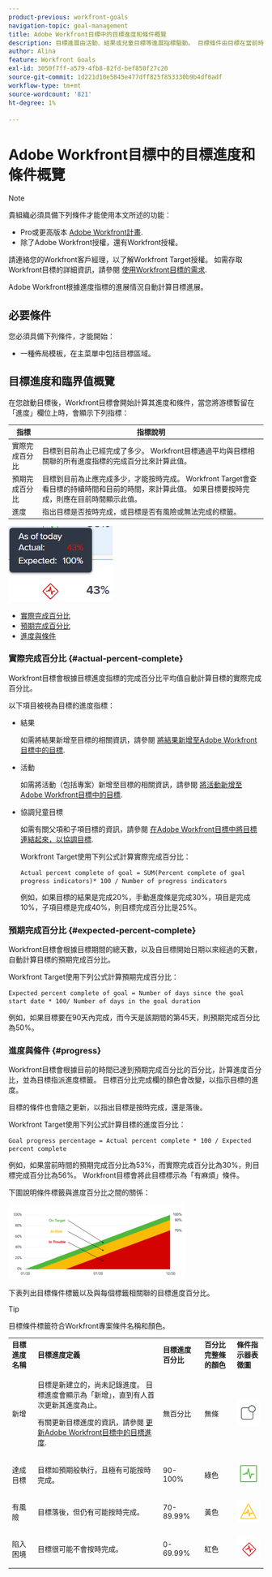 ```yaml
---
product-previous: workfront-goals
navigation-topic: goal-management
title: Adobe Workfront目標中的目標進度和條件概覽
description: 目標進展由活動、結果或兒童目標等進展指標驅動。 目標條件由目標在當前時刻的進度決定。
author: Alina
feature: Workfront Goals
exl-id: 3050f7ff-a579-4fb8-82fd-bef850f27c20
source-git-commit: 1d221d10e5845e477dff825f853330b9b4df0adf
workflow-type: tm+mt
source-wordcount: '821'
ht-degree: 1%

---
```


# Adobe Workfront目標中的目標進度和條件概覽

<!--drafted for P&P release: the note at the top will need to be replaced with this:

Your organization must have the following to use the functionality described in this article:

* For the legacy plan and license structure: 

  * A Pro or higher [Adobe Workfront plan](https://www.workfront.com/plans). 
  * An Adobe Workfront Goals license in addition to a Workfront license.

* For the current plan and license structure:

  * An Ultimate plan 
    
    Or
    
    An additional license for Adobe Workfront Goals for the Prime or Select Adobe Workfront plans. <is there a link we can add here for the plans and what they contain?!>

Contact your Workfront account manager to learn about a Workfront Goals license.

For additional information about access to Workfront Goals, see [Requirements to use Workfront Goals](../../workfront-goals/goal-management/access-needed-for-wf-goals.md).
-->

>[!NOTE]
>
>貴組織必須具備下列條件才能使用本文所述的功能：
>
>* Pro或更高版本 [Adobe Workfront計畫](https://www.workfront.com/plans).
>* 除了Adobe Workfront授權，還有Workfront授權。
>
>請連絡您的Workfront客戶經理，以了解Workfront Target授權。
>如需存取Workfront目標的詳細資訊，請參閱 [使用Workfront目標的需求](../../workfront-goals/goal-management/access-needed-for-wf-goals.md).

Adobe Workfront根據進度指標的進展情況自動計算目標進展。

## 必要條件

您必須具備下列條件，才能開始：

* 一種佈局模板，在主菜單中包括目標區域。

## 目標進度和臨界值概覽

在您啟動目標後，Workfront目標會開始計算其進度和條件，當您將游標暫留在「進度」欄位上時，會顯示下列指標：

| 指標 | 指標說明 |
|---|---|
| 實際完成百分比 | 目標到目前為止已經完成了多少。 Workfront目標通過平均與目標相關聯的所有進度指標的完成百分比來計算此值。 |
| 預期完成百分比 | 目標到目前為止應完成多少，才能按時完成。 Workfront Target會查看目標的持續時間和目前的時間，來計算此值。 如果目標要按時完成，則應在目前時間顯示此值。 |
| 進度 | 指出目標是否按時完成，或目標是否有風險或無法完成的標籤。 |

![](assets/in-trouble-goal-progress-expanded.png)

<!--drafted for the redesign: replace the screen shot above with the redesigned one which is white, not black-->

* [實際完成百分比](#actual-percent-complete)
* [預期完成百分比](#expected-percent-complete)
* [進度與條件](#progress)

### 實際完成百分比 {#actual-percent-complete}

Workfront目標會根據目標進度指標的完成百分比平均值自動計算目標的實際完成百分比。

以下項目被視為目標的進度指標：

* 結果

   如需將結果新增至目標的相關資訊，請參閱 [將結果新增至Adobe Workfront目標中的目標](../../workfront-goals/results-and-activities/add-results-to-goals.md).

* 活動

   如需將活動（包括專案）新增至目標的相關資訊，請參閱 [將活動新增至Adobe Workfront目標中的目標](../../workfront-goals/results-and-activities/add-activities-to-goals.md).

* 協調兒童目標

   如需有關父項和子項目標的資訊，請參閱 [在Adobe Workfront目標中將目標連結起來，以協調目標](../../workfront-goals/goal-alignment/align-goals-by-connecting-them.md).

   Workfront Target使用下列公式計算實際完成百分比：

   ```
   Actual percent complete of goal = SUM(Percent complete of goal progress indicators)* 100 / Number of progress indicators
   ```

   例如，如果目標的結果是完成20%，手動進度條是完成30%，項目是完成10%，子項目標是完成40%，則目標完成百分比是25%。

### 預期完成百分比 {#expected-percent-complete}

Workfront目標會根據目標期間的總天數，以及自目標開始日期以來經過的天數，自動計算目標的預期完成百分比。

Workfront Target使用下列公式計算預期完成百分比：

```
Expected percent complete of goal = Number of days since the goal start date * 100/ Number of days in the goal duration
```

例如，如果目標要在90天內完成，而今天是該期間的第45天，則預期完成百分比為50%。

### 進度與條件 {#progress}

Workfront目標會根據目前的時間已達到預期完成百分比的百分比，計算進度百分比，並為目標指派進度標籤。 目標百分比完成欄的顏色會改變，以指示目標的進度。

目標的條件也會隨之更新，以指出目標是按時完成，還是落後。

Workfront Target使用下列公式計算目標的進度百分比：

```
Goal progress percentage = Actual percent complete * 100 / Expected percent complete
```

例如，如果當前時間的預期完成百分比為53%，而實際完成百分比為30%，則目標完成百分比為56%。 Workfront目標會將此目標標示為「有麻煩」條件。

下圖說明條件標籤與進度百分比之間的關係：

![](assets/progress-status-labels-charted-after-match-with-project-condition-350x147.png)

下表列出目標條件標籤以及與每個標籤相關聯的目標進度百分比。

>[!TIP]
>
>目標條件標籤符合Workfront專案條件名稱和顏色。

<table style="table-layout:auto"> 
 <col> 
 <col> 
 <col> 
 <col> 
 <tbody> 
  <tr> 
   <td><b>目標進度名稱</b></td> 
   <td><b>目標進度定義</b></td> 
   <td><b>目標進度百分比</b></td> 
   <td><b>百分比完整條的顏色</b></td> 
   <td><b>條件指示器表徵圖</b></td> 
  </tr> 
  <tr> 
   <td>新增</td> 
   <td> <p>目標是新建立的，尚未記錄進度。 目標進度會顯示為「新增」，直到有人首次更新其進度為止。 </p> <p>有關更新目標進度的資訊，請參閱 <a href="../../workfront-goals/goal-review-and-workfront-goals-sections/check-in-goals.md" class="MCXref xref">更新Adobe Workfront目標中的目標進度</a>.</p> </td> 
   <td>無百分比</td> 
   <td>無條</td> 
   <td><img src="assets/new-goal-icon-condition.png" alt="new_goal_icon_condition.png"></td>
  </tr> 
  <tr> 
   <td> <p><span>達成目標</span> </p> </td> 
   <td>目標如預期般執行，且極有可能按時完成。 </td> 
   <td>90-100%</td> 
   <td>綠色</td> 
    <td><img src="assets/on-target-icon-condition.png" alt="on_target_icon_condition.png"></td>
  </tr> 
  <tr> 
   <td> <p><span>有風險</span> </p> </td> 
   <td>目標落後，但仍有可能按時完成。 </td> 
   <td>70-89.99%</td> 
   <td>黃色</td>
   <td><img src="assets/at-risk-icon-condition.png" alt="at_risk_icon_condition.png"></td> 
  </tr> 
  <tr> 
   <td> <p><span>陷入困境</span> </p> </td> 
   <td> <p>目標很可能不會按時完成。 </p> </td> 
   <td>0-69.99%</td> 
   <td>紅色</td> 
   <td><img src="assets/in-trouble-icon-condition.png" alt="in_trouble_icon_condition.png"></td> 
  </tr> 
 </tbody> 
</table>